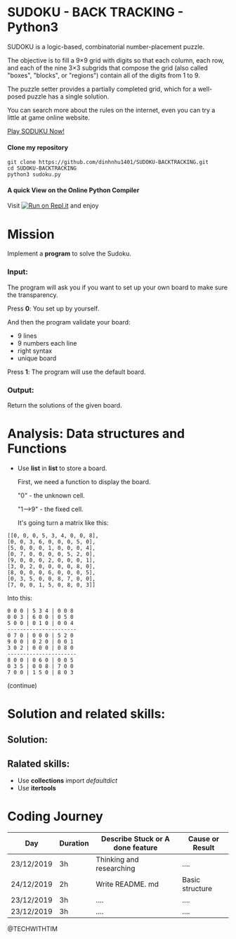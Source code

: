 # SUDOKU - BACK TRACKING - Python3


SUDOKU is a logic-based, combinatorial number-placement puzzle. 

The objective is to fill a 9×9 grid with digits so that each column, each row, and each of the nine 3×3 subgrids that compose the grid (also called "boxes", "blocks", or "regions") 
contain all of the digits from 1 to 9. 

The puzzle setter provides a partially completed grid, which for a well-posed puzzle has a single solution.

You can search more about the rules on the internet, even you can try a little at game online website.

[Play SODUKU Now!](https://www.sudoku-solutions.com/)


#### Clone my repository
```python3
git clone https://github.com/dinhnhu1401/SUDOKU-BACKTRACKING.git
cd SUDOKU-BACKTRACKING
python3 sudoku.py
```

#### A quick View on the Online Python Compiler
Visit [![Run on Repl.it](https://repl.it/badge/github/dinhnhu1401/SUDOKU-BACKTRACKING)](https://repl.it/github/dinhnhu1401/SUDOKU-BACKTRACKING) and enjoy

# Mission
Implement a **program** to solve the Sudoku.


### Input:
The program will ask you if you want to set up your own board to make sure the transparency.

Press **0**: You set up by yourself.

And then the program validate your board:
   - 9 lines
   - 9 numbers each line
   - right syntax
   - unique board 

Press **1**: The program will use the default board.


### Output:
Return the solutions of the given board. 



# Analysis: Data structures and Functions


- Use **list** in **list** to store a board.

    First, we need a function to display the board. 
    
    "0" - the unknown cell. 
    
    "1-->9" - the fixed cell.
    
    It's going turn a matrix like this:
```
[[0, 0, 0, 5, 3, 4, 0, 0, 8],
[0, 0, 3, 6, 0, 0, 0, 5, 0],
[5, 0, 0, 0, 1, 0, 0, 0, 4],
[0, 7, 0, 0, 0, 0, 5, 2, 0],
[9, 0, 0, 0, 2, 0, 0, 0, 1],
[3, 0, 2, 0, 0, 0, 0, 8, 0],
[8, 0, 0, 0, 6, 0, 0, 0, 5],
[0, 3, 5, 0, 0, 8, 7, 0, 0],
[7, 0, 0, 1, 5, 0, 8, 0, 3]]
```
Into this:
```
0 0 0 | 5 3 4 | 0 0 8
0 0 3 | 6 0 0 | 0 5 0
5 0 0 | 0 1 0 | 0 0 4
----------------------
0 7 0 | 0 0 0 | 5 2 0
9 0 0 | 0 2 0 | 0 0 1
3 0 2 | 0 0 0 | 0 8 0
----------------------
8 0 0 | 0 6 0 | 0 0 5
0 3 5 | 0 0 8 | 7 0 0
7 0 0 | 1 5 0 | 8 0 3

```



(continue)



 
# Solution and related skills:

## Solution:


## Ralated skills:

- Use **collections** import *defaultdict*
- Use **itertools**
  
# Coding Journey

| Day        | Duration   |Describe Stuck or A done feature      |Cause or Result       |
|------------|------------|--------------------------------------|----------------------|
| 23/12/2019 | 3h         | Thinking and researching             | ....                 |
| 24/12/2019 | 2h         | Write README. md                     | Basic structure      |
| 23/12/2019 | 3h         | ....                                 | ....                 |
| 23/12/2019 | 3h         | ....                                 | ....                 |


@TECHWITHTIM